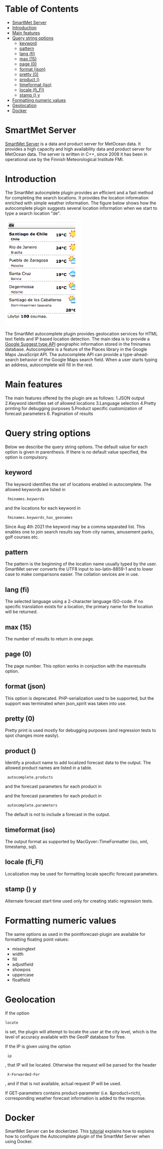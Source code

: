 Table of Contents
=================

  * [SmartMet Server](#smartmet-server)
  * [Introduction](#introduction)
  * [Main features](#main-features)
  * [Query string options](#query-string-options)
    * [keyword](#keyword)
    * [pattern](#pattern)
    * [lang (fi)](#lang-fi)
    * [max (15)](#max-15)
    * [page (0)](#page-0)
    * [format (json)](#format-json)
    * [pretty (0)](#pretty-0)
    * [product ()](#product-)
    * [timeformat (iso)](#timeformat-iso)
    * [locale (fi_FI)](#locale-fi_fi)
    * [stamp () y](#stamp--y)
  * [Formatting numeric values](#formatting-numeric-values)
  * [Geolocation](#geolocation)
  * [Docker](#docker)

# SmartMet Server

[SmartMet Server](https://github.com/fmidev/smartmet-server) is a data and product server for MetOcean data. It
provides a high capacity and high availability data and product server
for MetOcean data. The server is written in C++, since 2008 it has
been in operational use by the Finnish Meteorological Institute FMI.


# Introduction

The SmartMet autocmplete plugin provides an efficient and a fast method
for completing the search locations.  It provides the location
information enriched with simple weather information.  The
figure below  shows how the autocomplete plugin suggests several
location information when  we start  to type a search location "de".

![](docs/autocomplete_example.png)


The SmartMet autocomplete plugin provides geolocation services for HTML text
fields and IP based location detection. The main idea is to provide a
<a href =
"https://developers.google.com/maps/documentation/javascript/places-autocomplete">Google
Suggest type API</a> geographic information stored in the fminames
database. Autocomplete is a feature of the Places library in the
Google Maps JavaScript API. The autocomplete API can provide a
type-ahead-search behavior of the Google Maps search field. When a
user starts typing an address, autocomplete will fill in the rest.

# Main features

The main 
 features offered by  the plugin are as follows:
1.JSON output
2.Keyword identifies set of allowed locations
3.Language selection
4.Pretty printing for debugging purposes
5.Product specific customization of forecast parameters
6. Pagination of results


# Query string options

Below we describe the query string options. The default value for each option is given in parenthesis. If there is no default value specified, the option is compulsory.

## keyword

The keyword identifies the set of locations enabled in autocomplete. The allowed keywords are listed in

<pre><code> fminames.keywords </code></pre>

and the locations for each keyword in

<pre><code> fminames.keywords_has_geonames </code></pre>

Since Aug 4th 2021 the keyword may be a comma separated list. This enables one to join search results say from city names, amusement parks, golf courses etc.

## pattern  

The pattern is the beginning of the location name usually
typed by the user. SmartMet server converts the UTF8 input to
iso-latin-8859-1 and to lower case to make comparisons
easier. The  collation sevices are in use.

## lang (fi) 

The selected language using a 2-character language ISO-code. If no specific translation exists for a location, the primary name for the location will be returned.


## max (15)  

The number of results to return in one page.


## page (0)  

The page number. This option works in conjuction with the maxresults option.


## format (json)  

This option is deprecated. PHP-serialization used to be supported, but the support was terminated when json_spirit was taken into use.

## pretty (0) 

Pretty print is used mostly for debugging purposes (and regression tests to spot changes more easily).

## product () 

Identify a product name to add localized forecast data to the output. The allowed product names are listed in a table.

<pre><code> autocomplete.products </code></pre>

and the forecast parameters for each product in

and the forecast parameters for each product in

<pre><code> autocomplete.parameters </code></pre>

The default is not to include a forecast in the output.

## timeformat (iso)  

The output format as supported by MacGyver::TimeFormatter (iso, xml, timestamp, sql).

## locale (fi_FI)  

Localization may be used for formatting locale specific forecast parameters.
## stamp () y

Alternate forecast start time used only for creating static regression tests.

# Formatting numeric values

The same options as used in the pointforecast-plugin are available for formatting floating point values:

* missingtext
* width
* fill
* adjustfield
*  showpos
*  uppercase
*  floatfield

# Geolocation

If the option 

<pre><code>locate  </code></pre>

is set, the plugin will attempt to locate the user at the city level, which is the level of accuracy available with the GeoIP database for free.

If the IP is given using the option 
<pre><code> ip </code></pre>

, that  IP will be located. Otherwise the request will be parsed for the header

<pre><code> X-Forwarded-For </code></pre>

 , and if that is not available, actual request IP will be used. 

If GET-parameters contains product-parameter (i.e. &product=rich), corresponding weather forecast information is added to the response.

# Docker

SmartMet Server can be dockerized. This [tutorial](docs/docker.md)
explains how to explains how to configure the Autocomplete plugin of
the SmartMet Server when using Docker.
